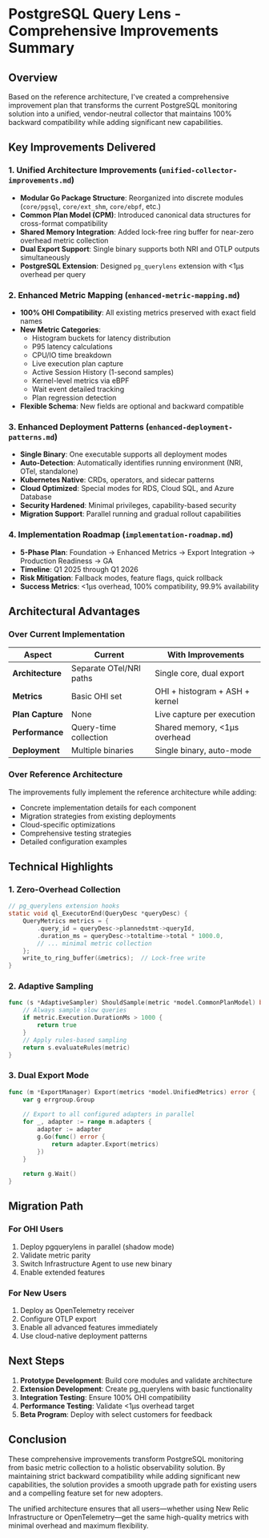 # PostgreSQL Query Lens - Comprehensive Improvements Summary

## Overview

Based on the reference architecture, I've created a comprehensive improvement plan that transforms the current PostgreSQL monitoring solution into a unified, vendor-neutral collector that maintains 100% backward compatibility while adding significant new capabilities.

## Key Improvements Delivered

### 1. **Unified Architecture Improvements** (`unified-collector-improvements.md`)

- **Modular Go Package Structure**: Reorganized into discrete modules (`core/pgsql`, `core/ext_shm`, `core/ebpf`, etc.)
- **Common Plan Model (CPM)**: Introduced canonical data structures for cross-format compatibility
- **Shared Memory Integration**: Added lock-free ring buffer for near-zero overhead metric collection
- **Dual Export Support**: Single binary supports both NRI and OTLP outputs simultaneously
- **PostgreSQL Extension**: Designed `pg_querylens` extension with <1μs overhead per query

### 2. **Enhanced Metric Mapping** (`enhanced-metric-mapping.md`)

- **100% OHI Compatibility**: All existing metrics preserved with exact field names
- **New Metric Categories**:
  - Histogram buckets for latency distribution
  - P95 latency calculations
  - CPU/IO time breakdown
  - Live execution plan capture
  - Active Session History (1-second samples)
  - Kernel-level metrics via eBPF
  - Wait event detailed tracking
  - Plan regression detection
- **Flexible Schema**: New fields are optional and backward compatible

### 3. **Enhanced Deployment Patterns** (`enhanced-deployment-patterns.md`)

- **Single Binary**: One executable supports all deployment modes
- **Auto-Detection**: Automatically identifies running environment (NRI, OTel, standalone)
- **Kubernetes Native**: CRDs, operators, and sidecar patterns
- **Cloud Optimized**: Special modes for RDS, Cloud SQL, and Azure Database
- **Security Hardened**: Minimal privileges, capability-based security
- **Migration Support**: Parallel running and gradual rollout capabilities

### 4. **Implementation Roadmap** (`implementation-roadmap.md`)

- **5-Phase Plan**: Foundation → Enhanced Metrics → Export Integration → Production Readiness → GA
- **Timeline**: Q1 2025 through Q1 2026
- **Risk Mitigation**: Fallback modes, feature flags, quick rollback
- **Success Metrics**: <1μs overhead, 100% compatibility, 99.9% availability

## Architectural Advantages

### Over Current Implementation

| Aspect | Current | With Improvements |
|--------|---------|-------------------|
| **Architecture** | Separate OTel/NRI paths | Single core, dual export |
| **Metrics** | Basic OHI set | OHI + histogram + ASH + kernel |
| **Plan Capture** | None | Live capture per execution |
| **Performance** | Query-time collection | Shared memory, <1μs overhead |
| **Deployment** | Multiple binaries | Single binary, auto-mode |

### Over Reference Architecture

The improvements fully implement the reference architecture while adding:
- Concrete implementation details for each component
- Migration strategies from existing deployments  
- Cloud-specific optimizations
- Comprehensive testing strategies
- Detailed configuration examples

## Technical Highlights

### 1. Zero-Overhead Collection
```c
// pg_querylens extension hooks
static void ql_ExecutorEnd(QueryDesc *queryDesc) {
    QueryMetrics metrics = {
        .query_id = queryDesc->plannedstmt->queryId,
        .duration_ms = queryDesc->totaltime->total * 1000.0,
        // ... minimal metric collection
    };
    write_to_ring_buffer(&metrics);  // Lock-free write
}
```

### 2. Adaptive Sampling
```go
func (s *AdaptiveSampler) ShouldSample(metric *model.CommonPlanModel) bool {
    // Always sample slow queries
    if metric.Execution.DurationMs > 1000 {
        return true
    }
    // Apply rules-based sampling
    return s.evaluateRules(metric)
}
```

### 3. Dual Export Mode
```go
func (m *ExportManager) Export(metrics *model.UnifiedMetrics) error {
    var g errgroup.Group
    
    // Export to all configured adapters in parallel
    for _, adapter := range m.adapters {
        adapter := adapter
        g.Go(func() error {
            return adapter.Export(metrics)
        })
    }
    
    return g.Wait()
}
```

## Migration Path

### For OHI Users
1. Deploy pgquerylens in parallel (shadow mode)
2. Validate metric parity
3. Switch Infrastructure Agent to use new binary
4. Enable extended features

### For New Users
1. Deploy as OpenTelemetry receiver
2. Configure OTLP export
3. Enable all advanced features immediately
4. Use cloud-native deployment patterns

## Next Steps

1. **Prototype Development**: Build core modules and validate architecture
2. **Extension Development**: Create pg_querylens with basic functionality
3. **Integration Testing**: Ensure 100% OHI compatibility
4. **Performance Testing**: Validate <1μs overhead target
5. **Beta Program**: Deploy with select customers for feedback

## Conclusion

These comprehensive improvements transform PostgreSQL monitoring from basic metric collection to a holistic observability solution. By maintaining strict backward compatibility while adding significant new capabilities, the solution provides a smooth upgrade path for existing users and a compelling feature set for new adopters.

The unified architecture ensures that all users—whether using New Relic Infrastructure or OpenTelemetry—get the same high-quality metrics with minimal overhead and maximum flexibility.